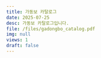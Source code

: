 ```yaml
---
title: 가동보 카탈로그
date: 2025-07-25
desc: 가동보 카탈로그입니다.
file: /files/gadongbo_catalog.pdf
img: null
views: 1
draft: false
---
```

